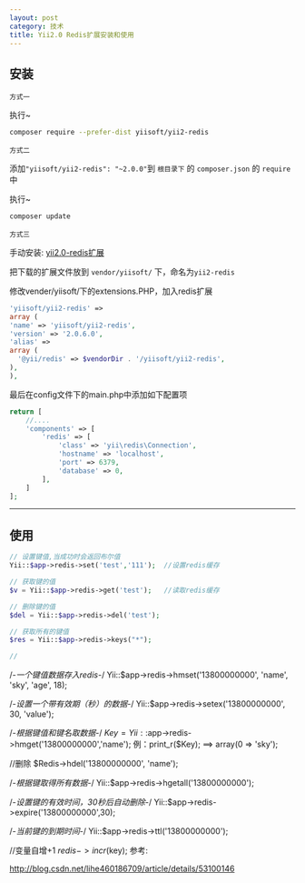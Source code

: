 ```yaml
---
layout: post
category: 技术
title: Yii2.0 Redis扩展安装和使用
---
```

## 安装
`方式一`

执行~
```zsh
composer require --prefer-dist yiisoft/yii2-redis
```
`方式二`

添加`"yiisoft/yii2-redis": "~2.0.0"`到 `根目录下` 的 `composer.json` 的 `require` 中

执行~
```zsh
composer update
```
`方式三`

手动安装:
[yii2.0-redis扩展](https://github.com/yiisoft/yii2-redis/archive/master.zip)

把下载的扩展文件放到 `vendor/yiisoft/` 下，命名为`yii2-redis`

修改vender/yiisoft/下的extensions.PHP，加入redis扩展
```php
'yiisoft/yii2-redis' =>
array (
'name' => 'yiisoft/yii2-redis',
'version' => '2.0.6.0',
'alias' =>
array (
  '@yii/redis' => $vendorDir . '/yiisoft/yii2-redis',
),
),
```
最后在config文件下的main.php中添加如下配置项
```php
return [
    //....
    'components' => [
        'redis' => [
            'class' => 'yii\redis\Connection',
            'hostname' => 'localhost',
            'port' => 6379,
            'database' => 0,
        ],
    ]
];
```
* * *

## 使用
```php
// 设置键值,当成功时会返回布尔值
Yii::$app->redis->set('test','111');  //设置redis缓存

// 获取键的值
$v = Yii::$app->redis->get('test');   //读取redis缓存

// 删除键的值
$del = Yii::$app->redis->del('test');

// 获取所有的键值
$res = Yii::$app->redis->keys("*");

//
```

/*-一个键值数据存入redis-*/
Yii::$app->redis->hmset('13800000000', 'name', 'sky', 'age', 18);

/*-设置一个带有效期（秒）的数据-*/
Yii::$app->redis->setex('13800000000', 30, 'value');

/*-根据键值和键名取数据-*/
$Key = Yii::$app->redis->hmget('13800000000','name');
例：print_r($Key); ==>  array(0 => 'sky');

//删除
$Redis->hdel('13800000000', 'name');

/*-根据键取得所有数据-*/
Yii::$app->redis->hgetall('13800000000');

/*-设置键的有效时间，30秒后自动删除-*/
Yii::$app->redis->expire('13800000000',30);

/*-当前键的到期时间-*/
Yii::$app->redis->ttl('13800000000');

//变量自增+1
$redis->incr($key);
参考:

<http://blog.csdn.net/lihe460186709/article/details/53100146>
